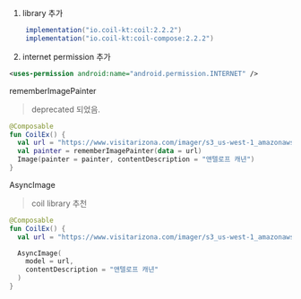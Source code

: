 1. library 추가
```gradle
    implementation("io.coil-kt:coil:2.2.2")
    implementation("io.coil-kt:coil-compose:2.2.2")
```

2. internet permission 추가
```xml
<uses-permission android:name="android.permission.INTERNET" />
```

rememberImagePainter
> deprecated 되었음.
```kotlin
@Composable
fun CoilEx() {
  val url = "https://www.visitarizona.com/imager/s3_us-west-1_amazonaws_com/aot-2020/images/landmarks/LIMTED-USE_Upper-Antelope-Canyon_An-Pham_7889_096c04738257e41b64875a8038db08c1.jpg"
  val painter = rememberImagePainter(data = url)
  Image(painter = painter, contentDescription = "앤텔로프 캐년")
}
```

AsyncImage
> coil library 추천
```kotlin
@Composable
fun CoilEx() {
  val url = "https://www.visitarizona.com/imager/s3_us-west-1_amazonaws_com/aot-2020/images/landmarks/LIMTED-USE_Upper-Antelope-Canyon_An-Pham_7889_096c04738257e41b64875a8038db08c1.jpg"

  AsyncImage(
    model = url,
    contentDescription = "앤텔로프 캐년"
  )
}
```
